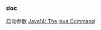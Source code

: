 ### doc

启动参数 [Java14: The java Command](https://docs.oracle.com/en/java/javase/14/docs/specs/man/java.html '')